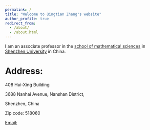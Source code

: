 ```yaml
---
permalink: /
title: "Welcome to Qingtian Zhang's website"
author_profile: true
redirect_from: 
  - /about/
  - /about.html
---
```


I am an associate professor in the [school of mathematical sciences](https://math.szu.edu.cn) in [Shenzhen University](https://www.szu.edu.cn) in China.  

Address:
======
408 Hui-Xing Building

3688 Nanhai Avenue, Nanshan District, 

Shenzhen, China

Zip code: 518060

[Email:](../images/email.jpg) 


